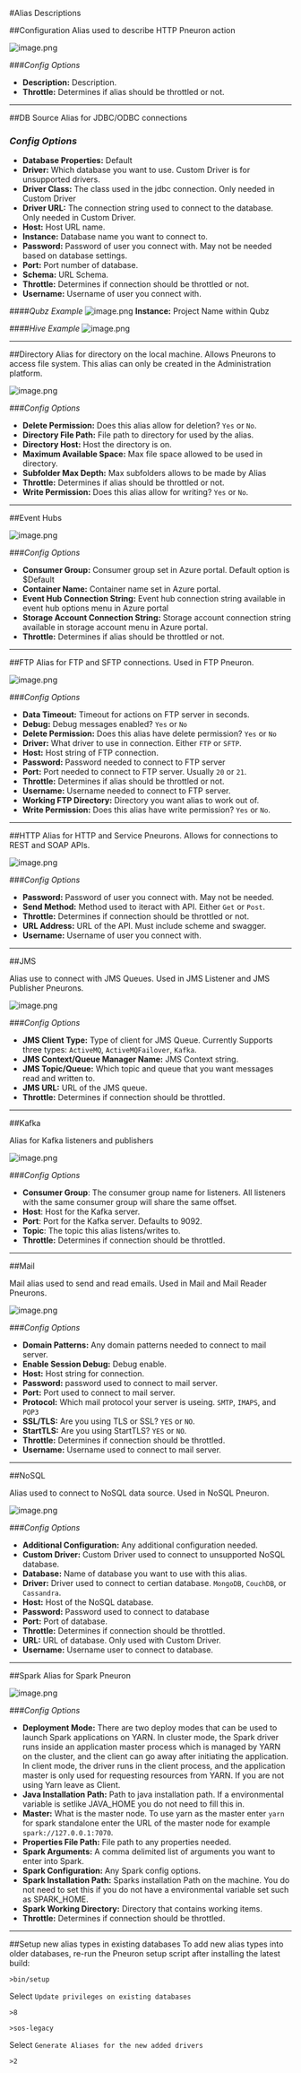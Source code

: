 #Alias Descriptions

##Configuration
Alias used to describe HTTP Pneuron action

![image.png](../img/DS/AliasDescriptions/configuration.png)

###_Config Options_
- **Description:** Description.
- **Throttle:** Determines if alias should be throttled or not.
___
##DB Source
Alias for JDBC/ODBC connections

### _Config Options_
- **Database Properties:** Default
- **Driver:** Which database you want to use. Custom Driver is for unsupported drivers.
- **Driver Class:** The class used in the jdbc connection. Only needed in Custom Driver
- **Driver URL:** The connection string used to connect to the database. Only needed in Custom Driver.
- **Host:** Host URL name.
- **Instance:** Database name you want to connect to.
- **Password:** Password of user you connect with. May not be needed based on database settings.
- **Port:** Port number of database.
- **Schema:** URL Schema.
- **Throttle:** Determines if connection should be throttled or not.
- **Username:** Username of user you connect with.

####_Qubz Example_
![image.png](../img/DS/AliasDescriptions/qubzex.png)
**Instance:** Project Name within Qubz

####_Hive Example_
![image.png](../img/DS/AliasDescriptions/hiveex.png)
___
##Directory
Alias for directory on the local machine. Allows Pneurons to access file system. This alias can only be created in the Administration platform.

![image.png](../img/DS/AliasDescriptions/directory.png)

###_Config Options_
- **Delete Permission:** Does this alias allow for deletion? `Yes` or `No`.
- **Directory File Path:** File path to directory for used by the alias.
- **Directory Host:** Host the directory is on.
- **Maximum Available Space:** Max file space allowed to be used in directory.
- **Subfolder Max Depth:** Max subfolders allows to be made by Alias
- **Throttle:** Determines if alias should be throttled or not.
- **Write Permission:** Does this alias allow for writing? `Yes` or `No`.
___
##Event Hubs

![image.png](../img/DS/AliasDescriptions/eventhubs.png)

###_Config Options_
- **Consumer Group:** Consumer group set in Azure portal. Default option is $Default
- **Container Name:** Container name set in Azure portal.
- **Event Hub Connection String:** Event hub connection string available in event hub options menu in Azure portal
- **Storage Account Connection String:** Storage account connection string available in storage account menu in Azure portal.
- **Throttle:** Determines if alias should be throttled or not.
___
##FTP
Alias for FTP and SFTP connections. Used in FTP Pneuron.

![image.png](../img/DS/AliasDescriptions/ftp.png)

###_Config Options_
- **Data Timeout:** Timeout for actions on FTP server in seconds.
- **Debug:** Debug messages enabled? `Yes` or `No`
- **Delete Permission:** Does this alias have delete permission? `Yes` or `No`
- **Driver:** What driver to use in connection. Either `FTP` or `SFTP`.
- **Host:** Host string of FTP connection.
- **Password:** Password needed to connect to FTP server
- **Port:** Port needed to connect to FTP server. Usually `20` or `21`.
- **Throttle:** Determines if alias should be throttled or not.
- **Username:** Username needed to connect to FTP server.
- **Working FTP Directory:** Directory you want alias to work out of.
- **Write Permission:** Does this alias have write permission? `Yes` or `No`.
___
##HTTP
Alias for HTTP and Service Pneurons. Allows for connections to REST and SOAP APIs.

![image.png](../img/DS/AliasDescriptions/http.png)

###_Config Options_
- **Password:** Password of user you connect with. May not be needed.
- **Send Method:** Method used to iteract with API. Either `Get` or `Post`.
- **Throttle:** Determines if connection should be throttled or not.
- **URL Address:** URL of the API. Must include scheme and swagger.
- **Username:** Username of user you connect with.
___
##JMS

Alias use to connect with JMS Queues. Used in JMS Listener and JMS Publisher Pneurons.

![image.png](../img/DS/AliasDescriptions/jms.png)

###_Config Options_
- **JMS Client Type:** Type of client for JMS Queue. Currently Supports three types: `ActiveMQ`, `ActiveMQFailover`, `Kafka`.
- **JMS Context/Queue Manager Name:** JMS Context string.
- **JMS Topic/Queue:** Which topic and queue that you want messages read and written to.
- **JMS URL:** URL of the JMS queue.
- **Throttle:** Determines if connection should be throttled.
___
##Kafka

Alias for Kafka listeners and publishers

![image.png](../img/DS/AliasDescriptions/kafka.png)

###_Config Options_
- **Consumer Group**: The consumer group name for listeners. All listeners with the same consumer group will share the same offset.
- **Host**: Host for the Kafka server.
- **Port**: Port for the Kafka server. Defaults to 9092.
- **Topic**: The topic this alias listens/writes to.
- **Throttle:** Determines if connection should be throttled.
___
##Mail

Mail alias used to send and read emails. Used in Mail and Mail Reader Pneurons.

![image.png](../img/DS/AliasDescriptions/mail.png)

###_Config Options_
- **Domain Patterns:** Any domain patterns needed to connect to mail server.
- **Enable Session Debug:** Debug enable.
- **Host:** Host string for connection.
- **Password:** password used to connect to mail server.
- **Port:** Port used to connect to mail server.
- **Protocol:** Which mail protocol your server is useing. `SMTP`, `IMAPS`, and `POP3`
- **SSL/TLS:** Are you using TLS or SSL? `YES` or `NO`.
- **StartTLS:** Are you using StartTLS? `YES` or `NO`.
- **Throttle:** Determines if connection should be throttled.
- **Username:** Username used to connect to mail server.
___
##NoSQL

Alias used to connect to NoSQL data source. Used in NoSQL Pneuron.

![image.png](../img/DS/AliasDescriptions/nosql.png)

###_Config Options_
- **Additional Configuration:** Any additional configuration needed.
- **Custom Driver:** Custom Driver used to connect to unsupported NoSQL database.
- **Database:** Name of database you want to use with this alias.
- **Driver:** Driver used to connect to certian database. `MongoDB`, `CouchDB`, or `Cassandra`.
- **Host:** Host of the NoSQL database.
- **Password:** Password used to connect to database
- **Port:** Port of database.
- **Throttle:** Determines if connection should be throttled.
- **URL:** URL of database. Only used with Custom Driver.
- **Username:** Username user to connect to database.
___

##Spark
Alias for Spark Pneuron

![image.png](../img/DS/AliasDescriptions/spark.png)

###_Config Options_
- **Deployment Mode:** There are two deploy modes that can be used to launch Spark applications on YARN. In cluster mode, the Spark driver runs inside an application master process which is managed by YARN on the cluster, and the client can go away after initiating the application. In client mode, the driver runs in the client process, and the application master is only used for requesting resources from YARN. If you are not using Yarn leave as Client.
- **Java Installation Path:** Path to java installation path. If a environmental variable is setlike JAVA_HOME you do not need to fill this in.
- **Master:** What is the master node. To use yarn as the master enter `yarn` for spark standalone enter the URL of the master node for example `spark://127.0.0.1:7070`.
- **Properties File Path:** File path to any properties needed.
- **Spark Arguments:** A comma delimited list of arguments you want to enter into Spark.
- **Spark Configuration:** Any Spark config options.
- **Spark Installation Path:** Sparks installation Path on the machine. You do not need to set this if you do not have a environmental variable set such as SPARK_HOME.
- **Spark Working Directory:** Directory that contains working items.
- **Throttle:** Determines if connection should be throttled.
___

##Setup new alias types in existing databases
To add new alias types into older databases, re-run the Pneuron setup script after installing the latest build:

`>bin/setup`

Select `Update privileges on existing databases`

`>8`

`>sos-legacy`

Select `Generate Aliases for the new added drivers`

`>2`
